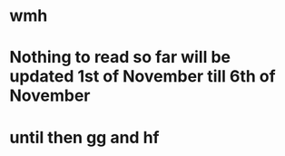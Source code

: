 # wmh

# Nothing to read so far will be updated 1st of November till 6th of November

# until then gg and hf

